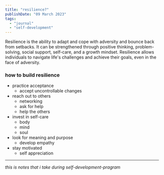 ```yaml
---
title: "resilience?"
publishDate: "09 March 2023"
tags:
  - "journal"
  - "self-development"
---
```


Resilience is the ability to adapt and cope with adversity and bounce back from setbacks. It can be strengthened through positive thinking, problem-solving, social support, self-care, and a growth mindset. Resilience allows individuals to navigate life's challenges and achieve their goals, even in the face of adversity.

### how to build resilience

- practice acceptance
  - accept uncontrollable changes
- reach out to others
  - networking
  - ask for help
  - help the others
- invest in self-care
  - body
  - mind
  - soul
- look for meaning and purpose
  - develop empathy
- stay motivated
  - self appreciation

---

_this is notes that i take during self-development-pragram_
